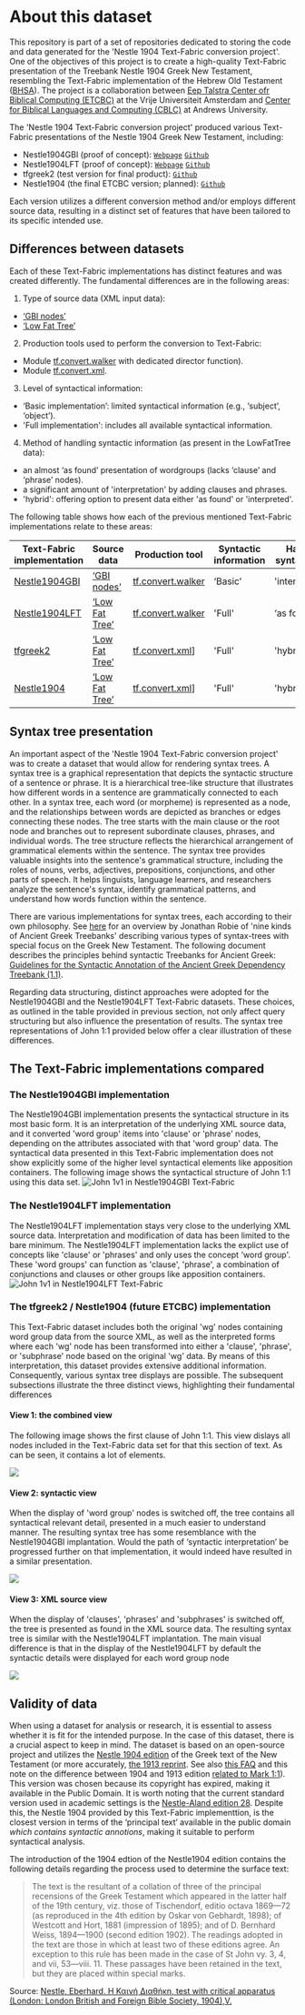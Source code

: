 # About this dataset

This repository is part of a set of repositories dedicated to storing the code and data generated for the 'Nestle 1904 Text-Fabric conversion project'. One of the objectives of this project is to create a high-quality Text-Fabric presentation of the Treebank Nestle 1904 Greek New Testament, resembling the Text-Fabric implementation of the Hebrew Old Testament ([BHSA](https://github.com/ETCBC/bhsa)). The project is a collaboration between [Eep Talstra Center ofr Biblical Computing (ETCBC)](https://github.com/ETCBC) at the Vrije Universiteit Amsterdam and [Center for Biblical Languages and Computing (CBLC)](https://github.com/CenterBLC) at Andrews University.

The 'Nestle 1904 Text-Fabric conversion project' produced various Text-Fabric presentations of the Nestle 1904 Greek New Testament, including:
* Nestle1904GBI (proof of concept): [`Webpage`](https://tonyjurg.github.io/Nestle1904GBI/) [`Github`](https://github.com/tonyjurg/Nestle1904GBI)
* Nestle1904LFT (proof of concept): [`Webpage`](https://tonyjurg.github.io/Nestle1904LFT/) [`Github`](https://github.com/tonyjurg/Nestle1904LFT)
* tfgreek2 (test version for final product): [`Github`](https://github.com/saulocantanhede/tfgreek2)
* Nestle1904 (the final ETCBC version; planned): [`Github`](https://github.com/ETCBC/nestle1904)

Each version utilizes a different conversion method and/or employs different source data, resulting in a distinct set of features that have been tailored to its specific intended use.

## Differences between datasets

Each of these Text-Fabric implementations has distinct features and was created differently. The fundamental differences are in the following areas:

1. Type of source data (XML input data):
* [‘GBI nodes’](https://github.com/tonyjurg/Nestle1904GBI/tree/main/resources/sourcedata)
*	[‘Low Fat Tree’](https://github.com/tonyjurg/Nestle1904LFT/tree/main/resources/xml)

2. Production tools used to perform the conversion to Text-Fabric:
*	Module [tf.convert.walker](https://annotation.github.io/text-fabric/tf/convert/walker.html#tf.convert.walker) with dedicated director function).
*	Module [tf.convert.xml](https://annotation.github.io/text-fabric/tf/convert/xml.html#tf.convert.xml).

3. Level of syntactical information:
*	‘Basic implementation’: limited syntactical information (e.g., ‘subject’, ‘object’).
*	'Full implementation': includes all available syntactical information.

4. Method of handling syntactic information (as present in the LowFatTree data):
*	an almost ‘as found’ presentation of wordgroups (lacks ‘clause’ and ‘phrase’ nodes).
*	a significant amount of 'interpretation' by adding clauses and phrases.
*	'hybrid': offering option to present data either 'as found' or 'interpreted'. 

The following table shows how each of the previous mentioned Text-Fabric implementations relate to these areas:

Text-Fabric implementation | Source data | Production tool | Syntactic information | Handling syntactic info
--- | --- | --- | --- | ---
[Nestle1904GBI](https://tonyjurg.github.io/Nestle1904GBI/) | [‘GBI nodes’](https://github.com/tonyjurg/Nestle1904GBI/tree/main/resources/sourcedata) | [tf.convert.walker](https://annotation.github.io/text-fabric/tf/convert/walker.html#tf.convert.walker) | ‘Basic’ | 'interpretation' 
[Nestle1904LFT](https://tonyjurg.github.io/Nestle1904LFT/) | [‘Low Fat Tree’](https://github.com/tonyjurg/Nestle1904LFT/tree/main/resources/xml) | [tf.convert.walker](https://annotation.github.io/text-fabric/tf/convert/walker.html#tf.convert.walker) | 'Full' | ‘as found’ 
[tfgreek2](https://github.com/saulocantanhede/tfgreek2) | [‘Low Fat Tree’](https://github.com/tonyjurg/Nestle1904LFT/tree/main/resources/xml) | [tf.convert.xml](https://annotation.github.io/text-fabric/tf/convert/xml.html#tf.convert.xml)] | 'Full' | 'hybrid'
[Nestle1904](https://github.com/ETCBC/nestle1904) | [‘Low Fat Tree’](https://github.com/tonyjurg/Nestle1904LFT/tree/main/resources/xml) | [tf.convert.xml](https://annotation.github.io/text-fabric/tf/convert/xml.html#tf.convert.xml)] | 'Full' | 'hybrid'

## Syntax tree presentation

An important aspect of the 'Nestle 1904 Text-Fabric conversion project' was to create a dataset that would allow for rendering syntax trees. A syntax tree is a graphical representation that depicts the syntactic structure of a sentence or phrase. It is a hierarchical tree-like structure that illustrates how different words in a sentence are grammatically connected to each other. In a syntax tree, each word (or morpheme) is represented as a node, and the relationships between words are depicted as branches or edges connecting these nodes. The tree starts with the main clause or the root node and branches out to represent subordinate clauses, phrases, and individual words. The tree structure reflects the hierarchical arrangement of grammatical elements within the sentence. The syntax tree provides valuable insights into the sentence's grammatical structure, including the roles of nouns, verbs, adjectives, prepositions, conjunctions, and other parts of speech. It helps linguists, language learners, and researchers analyze the sentence's syntax, identify grammatical patterns, and understand how words function within the sentence. 

There are various implementations for syntax trees, each according to their own philosophy. See [here](https://jonathanrobie.biblicalhumanities.org/blog/2017/12/20/treebanks-for-ancient-greek/) for an overview by Jonathan Robie of 'nine kinds of Ancient Greek Treebanks' describing various types of syntax-trees with special focus on the Greek New Testament. The following document describes the principles behind syntactic Treebanks for Ancient Greek: [Guidelines for the Syntactic Annotation of the
Ancient Greek Dependency Treebank (1.1)](https://vgorman.com/wp-content/uploads/2021/07/guidelines-for-Greek-2008.pdf).

Regarding data structuring, distinct approaches were adopted for the Nestle1904GBI and the Nestle1904LFT Text-Fabric datasets. These choices, as outlined in the table provided in previous section, not only affect query structuring but also influence the presentation of results. The syntax tree representations of John 1:1 provided below offer a clear illustration of these differences.

## The Text-Fabric implementations compared

### The Nestle1904GBI implementation

The Nestle1904GBI implementation presents the syntactical structure in its most basic form. It is an interpretation of the underlying XML source data, and it converted 'word group' items into 'clause' or 'phrase' nodes, depending on the attributes associated with that 'word group' data. The syntactical data presented in this Text-Fabric implementation does not show explicitly some of the higher level syntactical elements like apposition containers. The following image shows the syntactical structure of John 1:1 using this data set.
<img src="assets/images/john1v1GBI.jpg" alt="John 1v1 in Nestle1904GBI Text-Fabric">

### The Nestle1904LFT implementation

The Nestle1904LFT implementation stays very close to the underlying XML source data. Interpretation and modification of data has been limited to the bare minimum. The Nestle1904LFT implementation lacks the explict use of concepts like 'clause' or 'phrases' and only  uses the concept 'word group'. These 'word groups' can function as 'clause', 'phrase', a combination of conjunctions and clauses or other groups like apposition containers.
<img src="assets/images/john1v1LFT.jpg" alt="John 1v1 in Nestle1904LFT Text-Fabric">

### The tfgreek2 / Nestle1904 (future ETCBC) implementation

This Text-Fabric dataset includes both the original 'wg' nodes containing word group data from the source XML, as well as the interpreted forms where each 'wg' node has been transformed into either a 'clause', 'phrase', or 'subphrase' node based on the original 'wg' data. By means of this interpretation, this dataset provides extensive additional information. Consequently, various syntax tree displays are possible. The subsequent subsections illustrate the three distinct views,  highlighting their fundamental differences


#### View 1: the combined view 

The following image shows the first clause of John 1:1. This view dislays all nodes included in the Text-Fabric data set for that this section of text. As can be seen, it contains a lot of elements.

<img src="assets/images/John1v1ETCBC-all.png">

#### View 2: syntactic view

When the display of 'word group' nodes is switched off, the tree contains all syntactical relevant detail, presented in a much easier to understand manner. The resulting syntax tree has some resemblance with the Nestle1904GBI implantation. Would the path of ‘syntactic interpretation’ be progressed further on that implementation, it would indeed have resulted in a similar presentation.

<img src="assets/images/John1v1ETCBC-syntax.png">

#### View 3: XML source view

When the display of 'clauses', 'phrases' and 'subphrases' is switched off, the tree is presented as found in the XML source data. The resulting syntax tree is similar with the Nestle1904LFT implantation. The main visual difference is that in the display of the Nestle1904LFT by default the syntactic details were displayed for each word group node

<img src="assets/images/John1v1ETCBC-source.png">


## Validity of data

When using a dataset for analysis or research, it is essential to assess whether it is fit for the intended purpose. In the case of this dataset, there is a crucial aspect to keep in mind. The dataset is based on an open-source project and utilizes the [Nestle 1904 edition](https://archive.org/details/the-greek-new-testament-nestle-1904-us-edition) of the Greek text of the New Testament (or more accurately, [the 1913 reprint](https://archive.org/details/hkainediathekete00lond). See also [this FAQ](https://sites.google.com/site/nestle1904/faq) and this note on the difference between 1904 and 1913 edition [related to Mark 1:1](difference1904and1913.md)). This version was chosen because its copyright has expired, making it available in the Public Domain. It is worth noting that the current standard version used in academic settings is the [Nestle-Aland edition 28](https://www.academic-bible.com/en/online-bibles/novum-testamentum-graece-na-28/read-the-bible-text/). Despite this, the Nestle 1904 provided by this Text-Fabric implementtion, is the closest version in terms of the ‘principal text’ available in the public domain *which contains syntactic annotions*, making it suitable to perform syntactical analysis. 

The introduction of the 1904 edtion of the Nestle1904 edition contains the following details regarding the process used to determine the surface text: 
>The text is the resultant of a collation of three of the principal recensions of the Greek Testament which appeared in the latter half of the 19th century, viz. those of Tischendorf, editio octava 1869—72 (as reproduced in the 4th edition by Oskar von Gebhardt, 1898); of Westcott and Hort, 1881 (impression of 1895); and of D. Bernhard Weiss, 1894—1900 (second edition 1902). The readings adopted in the text are those in which at least two of these editions agree. An exception to this rule has been made in the case of St John vy. 3, 4, and vii, 53—viii. 11. These passages have been retained in the text, but they are placed within special marks.

Source: [Nestle, Eberhard. Η Καινή Διαθήκη, test with critical apparatus (London: London British and Foreign Bible Society, 1904),V.](https://archive.org/details/biblentgreektext00nestuoft/page/n7/mode/2up)



